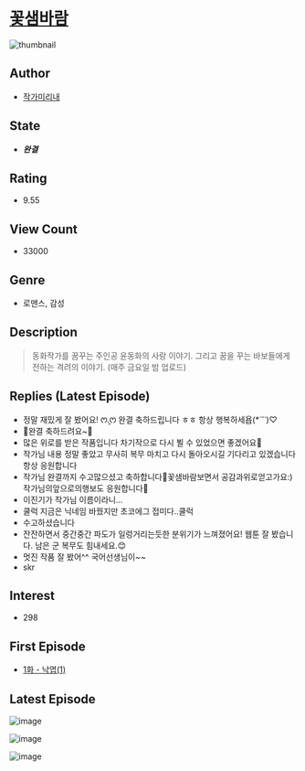 # [꽃샘바람](https://comic.naver.com/bestChallenge/list?titleId=773262)
![thumbnail](https://image-comic.pstatic.net/user_contents_data/challenge_comic/2021/06/04/320588/thumbnail_434x3305f658610_b48d_448a_840d_9537d45cb121_00001137.JPEG)

## Author
- [작가미리내](https://comic.naver.com/artistTitle?id=320588)

## State
- ***완결***

## Rating
- 9.55

## View Count
- 33000

## Genre
- 로맨스, 감성

## Description
> 동화작가를 꿈꾸는 주인공 윤동화의 사랑 이야기. 그리고 꿈을 꾸는 바보들에게 전하는 격려의 이야기. (매주 금요일 밤 업로드)

## Replies (Latest Episode)
- 정말 재밌게 잘 봤어요! ꯁ.̮ꯁ 완결 축하드립니다 ㅎㅎ 항상 행복하세욥(*˙˘˙)♡
- 🎊완결 축하드려요~🎊
- 많은 위로를 받은 작품입니다 차기작으로 다시 뵐 수 있었으면 좋겠어요🥺
- 작가님 내용 정말 좋았고 무사히 복무 마치고 다시 돌아오시길 기다리고 있겠습니다항상 응원합니다
- 작가님 완결까지 수고많으셨고 축하합니다🌸꽃샘바람보면서 공감과위로얻고가요:) 작가님의앞으로의행보도 응원합니다👏
- 이진기가 작가님 이름이라니...
- 쿨럭 지금은 닉네임 바꿨지만 초코에그 접미다..쿨럭
- 수고하셨습니다
- 잔잔하면서 중간중간 파도가 일렁거리는듯한 분위기가 느껴졌어요! 웹툰 잘 봤습니다. 남은 군 복무도 힘내세요.😊
- 멋진 작품 잘 봤어^^ 국어선생님이~~
- skr

## Interest
- 298

## First Episode
- [1화 - 낙엽(1)](https://comic.naver.com/bestChallenge/detail?titleId=773262&no=1)

## Latest Episode
![image](https://image-comic.pstatic.net/user_contents_data/challenge_comic/2022/02/04/320588/upload_3832619784015864164.jpeg)

![image](https://image-comic.pstatic.net/user_contents_data/challenge_comic/2022/02/04/320588/upload_7017279343405721187.jpeg)

![image](https://image-comic.pstatic.net/user_contents_data/challenge_comic/2022/02/04/320588/upload_3472338222803399993.jpeg)
